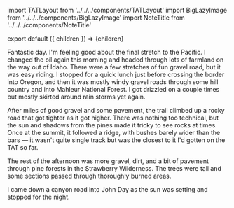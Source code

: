 import TATLayout from '../../../components/TATLayout'
import BigLazyImage from '../../../components/BigLazyImage'
import NoteTitle from '../../../components/NoteTitle'

export default ({ children }) => <TATLayout prev="2018-09-12" next="2018-09-14" >{children}</TATLayout>

<NoteTitle
  title="September 13, 2018 &mdash; Idaho &#8594; Oregon"
  subtitle="280 miles"
/>

Fantastic day. I'm feeling good about the final stretch to the Pacific. I changed the oil again this morning and headed through lots of farmland on the way out of Idaho. There were a few stretches of fun gravel road, but it was easy riding. I stopped for a quick lunch just before crossing the border into Oregon, and then it was mostly windy gravel roads through some hill country and into Mahleur National Forest. I got drizzled on a couple times but mostly skirted around rain storms yet again.

<BigLazyImage src="https://s3.amazonaws.com/tat.honkytonk.in/27/IMG_3370.jpg" />
<BigLazyImage src="https://s3.amazonaws.com/tat.honkytonk.in/27/IMG_3374.jpg" />
<BigLazyImage src="https://s3.amazonaws.com/tat.honkytonk.in/27/IMG_3377.jpg" />
<BigLazyImage src="https://s3.amazonaws.com/tat.honkytonk.in/27/IMG_3382.jpg" />
<BigLazyImage src="https://s3.amazonaws.com/tat.honkytonk.in/27/IMG_3384.jpg" />
<BigLazyImage src="https://s3.amazonaws.com/tat.honkytonk.in/27/IMG_3388.jpg" />

After miles of good gravel and some pavement, the trail climbed up a rocky road that got tighter as it got higher. There was nothing too technical, but the sun and shadows from the pines made it tricky to see rocks at times. Once at the summit, it followed a ridge, with bushes barely wider than the bars &mdash; it wasn't quite single track but was the closest to it I'd gotten on the TAT so far.

<BigLazyImage src="https://s3.amazonaws.com/tat.honkytonk.in/27/IMG_3391.jpg" />

The rest of the afternoon was more gravel, dirt, and a bit of pavement through pine forests in the Strawberry Wilderness. The trees were tall and some sections passed through thoroughly burned areas.

<BigLazyImage src="https://s3.amazonaws.com/tat.honkytonk.in/27/IMG_3396.jpg" />
<BigLazyImage src="https://s3.amazonaws.com/tat.honkytonk.in/27/IMG_3405.jpg" />
<BigLazyImage src="https://s3.amazonaws.com/tat.honkytonk.in/27/IMG_3410.jpg" />

I came down a canyon road into John Day as the sun was setting and stopped for the night.
